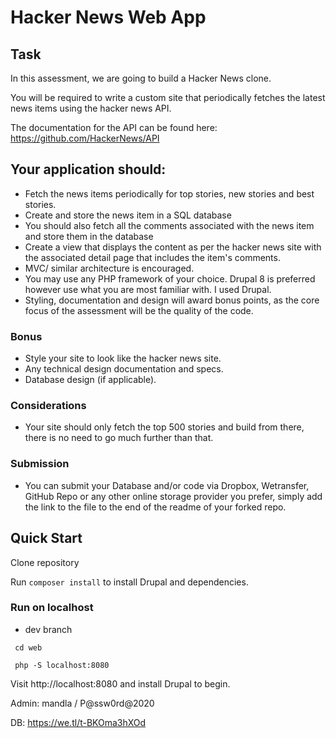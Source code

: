 # Hacker News Web App

## Task

In this assessment, we are going to build a Hacker News clone.

You will be required to write a custom site that periodically fetches the latest news items using the hacker news API.

The documentation for the API can be found here: https://github.com/HackerNews/API

## Your application should:

* Fetch the news items periodically for top stories, new stories and best stories.
* Create and store the news item in a SQL database
* You should also fetch all the comments associated with the news item and store them in the database
* Create a view that displays the content as per the hacker news site with the associated detail page that includes the item's comments.
* MVC/ similar architecture is encouraged.
* You may use any PHP framework of your choice. Drupal 8 is preferred however use what you are most familiar with. I used Drupal.
* Styling, documentation and design will award bonus points, as the core focus of the assessment will be the quality of the code.

### Bonus

* Style your site to look like the hacker news site.
* Any technical design documentation and specs.
* Database design (if applicable).


### Considerations

* Your site should only fetch the top 500 stories and build from there, there is no need to go much further than that.

### Submission
* You can submit your Database and/or code via Dropbox, Wetransfer, GitHub Repo or any other online storage provider you prefer, simply add the link to the file to the end of the readme of your forked repo.


## Quick Start

Clone repository

Run `composer install` to install Drupal and dependencies.

### Run on localhost

* dev branch

```
 cd web

 php -S localhost:8080
```

Visit http://localhost:8080 and install Drupal to begin.

Admin: mandla / P@ssw0rd@2020

DB: https://we.tl/t-BKOma3hXOd
